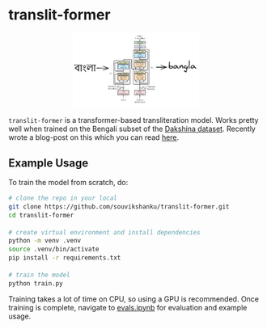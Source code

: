 # translit-former
<!-- markdownlint-disable MD033 MD045 -->
<p align="center">
  <img src="translit_former.jpg" width="250"/>
</p>

`translit-former` is a transformer-based transliteration model. Works pretty well when trained on the Bengali subset of the [Dakshina dataset](https://github.com/google-research-datasets/dakshina). Recently wrote a blog-post on this which you can read [here](https://souvikshanku.github.io/blog/translit-former/).

## Example Usage

To train the model from scratch, do:

```bash
# clone the repo in your local
git clone https://github.com/souvikshanku/translit-former.git
cd translit-former

# create virtual environment and install dependencies
python -m venv .venv
source .venv/bin/activate
pip install -r requirements.txt

# train the model
python train.py
```

Training takes a lot of time on CPU, so using a GPU is recommended. Once training is complete, navigate to [evals.ipynb](https://github.com/souvikshanku/translit-former/blob/main/eval.ipynb) for evaluation and example usage.
